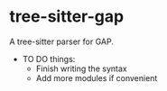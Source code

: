 # tree-sitter-gap

A tree-sitter parser for GAP.

- TO DO things:
    - Finish writing the syntax
    - Add more modules if convenient
